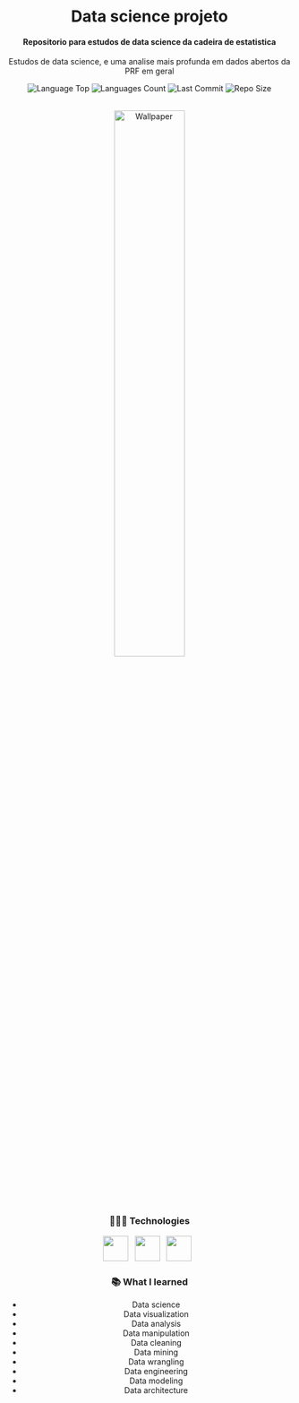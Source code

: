 
<div align="center">

<h1> Data science projeto </h1>
<h4>Repositorio para estudos de data science da cadeira de estatistica</h4>
<p> Estudos de data science, e uma analise mais profunda em dados abertos da PRF em geral</p>
<p>
<!-- Image Shields -->
<img  alt="Language Top"  src="https://img.shields.io/github/languages/top/Dcorder123/Data-Science-Projects">
<img  alt="Languages Count"  src="https://img.shields.io/github/languages/count/Dcorder123/Data-Science-Projects">
<img  alt="Last Commit"  src="https://img.shields.io/github/last-commit/Dcorder123/Data-Science-Projects">
<img  alt="Repo Size"  src="https://img.shields.io/github/repo-size/Dcorder123/Data-Science-Projects">
</a>
</p>
<br>

<img  alt="Wallpaper"  src="https://uploads-ssl.webflow.com/606907b169dcd481e8fd42c4/628fcc28ae967c5ccc32de0c_data-science.jpg" width="50%">

<br> 

### 👨🏻‍💻 Technologies

<img src="https://cdn.iconscout.com/icon/free/png-256/python-3521655-2945099.png" width="45"> &nbsp;
<img src="https://w7.pngwing.com/pngs/134/662/png-transparent-numpy-hd-logo-thumbnail.png" width="45"> &nbsp;
<img src="https://upload.wikimedia.org/wikipedia/commons/thumb/3/38/Jupyter_logo.svg/44px-Jupyter_logo.svg.png" width="45"> &nbsp; 
<br>

### 📚 What I learned

- Data science
- Data visualization
- Data analysis
- Data manipulation
- Data cleaning
- Data mining
- Data wrangling
- Data engineering
- Data modeling
- Data architecture

<br>


</div>